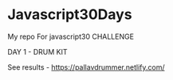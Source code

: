 # Javascript30Days
My repo For javascript30 CHALLENGE


DAY 1 - DRUM KIT

See results -  https://pallavdrummer.netlify.com/

